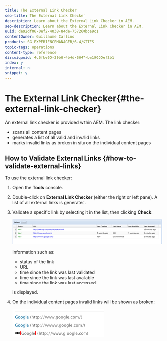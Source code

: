 ```yaml
---
title: The External Link Checker
seo-title: The External Link Checker
description: Learn about the External Link Checker in AEM.
seo-description: Learn about the External Link Checker in AEM.
uuid: de92df06-0ef2-4038-84de-757260bce9c1
contentOwner: Guillaume Carlino
products: SG_EXPERIENCEMANAGER/6.4/SITES
topic-tags: operations
content-type: reference
discoiquuid: 4c8fbe85-29b8-4b4d-8647-ba19035ef2b1
index: y
internal: n
snippet: y
---
```


# The External Link Checker{#the-external-link-checker}

An external link checker is provided within AEM. The link checker:

* scans all content pages
* generates a list of all valid and invalid links
* marks invalid links as broken in situ on the individual content pages

## How to Validate External Links {#how-to-validate-external-links}

To use the external link checker:

1. Open the **Tools** console.
1. Double-click on **External Link Checker** (either the right or left pane). A list of all external links is generated.
1. Validate a specific link by selecting it in the list, then clicking **Check**:

   ![](assets/chlimage_1-109.png)

   Information such as:

    * status of the link
    * URL
    * time since the link was last validated
    * time since the link was last available
    * time since the link was last accessed

   is displayed.

1. On the individual content pages invalid links will be shown as broken:

   ![](assets/chlimage_1-110.png)

